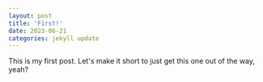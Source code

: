 ```yaml
---
layout: post
title: 'First!'
date: 2023-06-21
categories: jekyll update
---
```


This is my first post. Let's make it short to just get this one out of the way, yeah?
